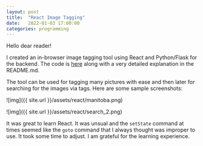 ```yaml
---
layout: post
title:  "React Image Tagging"
date:   2022-01-03 17:00:00
categories: programming
---
```


Hello dear reader!

I created an in-browser image tagging tool using React and Python/Flask for the backend. The code is [here](https://github.com/mannyray/ImageTagger) along with a very detailed explanation in the README.md.

The tool can be used for tagging many pictures with ease and then later for searching for the images via tags. Here are some sample screenshots:

![img]({{ site.url }}/assets/react/manitoba.png)

![img]({{ site.url }}/assets/react/search_2.png)

It was great to learn React. It was unsual and the `setState` command at times seemed like the `goto` command that I always thought was improper to use. It took some time to adjust. I am grateful for the learning experience.
